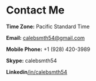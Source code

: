 # Contact Me

**Time Zone:** Pacific Standard Time

**Email:** [calebsmth54@gmail.com](mailto:calebsmth54@gmail.com)

**Mobile Phone:** +1 (928) 420-3989

**Skype:** calebsmth54

**Linkedin**[/in/calebsmth54](https://www.linkedin.com/in/calebsmth54/)
